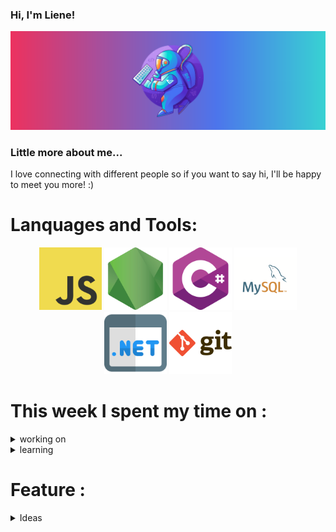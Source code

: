 ### Hi, I'm Liene! 

![This is an image](https://github.com/startupcolor/startupcolor/blob/main/Assets/SpaceMan.png)

### Little more about me...
 I love connecting with different people so if you want to say hi, I'll be happy to meet you more! :)
 # Lanquages and Tools:
 <p align="center">  
  <img src="https://github.com/startupcolor/startupcolor/blob/main/Assets/javascript.png" width="100" alt="javascript">
  <img src="https://github.com/startupcolor/startupcolor/blob/main/Assets/nodejs.png" width="100" alt="node">
  <img src="https://github.com/startupcolor/startupcolor/blob/main/Assets/c-sharp.png" width="100" alt="csharp">  
  <img src="https://github.com/startupcolor/startupcolor/blob/main/Assets/mysql.png" width="100" alt="sql">
  <img src="https://github.com/startupcolor/startupcolor/blob/main/Assets/website.png" width="100" alt="https">
  <img src="https://github.com/startupcolor/startupcolor/blob/main/Assets/git.png" width="100" alt="git">  
</p>                  
 
 # This week  I spent my time  on : 
<details><summary>working on</summary>
<p>
    ```Should create Angular App
    ```Should finish FlightPlanner C# part [Done]
    ```FlightPlanner all tests should be "green" [Done]
 </p>
</details>
<details><summary>learning</summary>
<p>
   I'm currently learning : web app 
 </p>
</details>

 # Feature : 
<details><summary>Ideas</summary>
<p>
    - [ ] Front End Part for FlightPlanner:
    - [ ] One more Web API
 </p>
</details>
